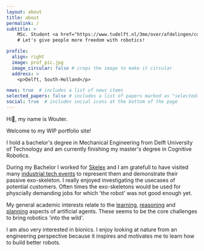 ```yaml
---
layout: about
title: about
permalink: /
subtitle: >
    MSc. Student <a href="https://www.tudelft.nl/3me/over/afdelingen/cognitive-robotics-cor">Cognitive Robotics</a>. 
    # Let's give people more freedom with robotics!

profile:
  align: right
  image: prof_pic.jpg
  image_circular: false # crops the image to make it circular
  address: >
    <p>Delft, South-Holland</p>

news: true  # includes a list of news items
selected_papers: false # includes a list of papers marked as "selected={true}"
social: true  # includes social icons at the bottom of the page
---
```


Hi👋, my name is Wouter.

Welcome to my WIP portfolio site!

I hold a bachelor's degree in Mechanical Engineering from Delft University of Technology and am currently finishing my master's degree in Cognitive Robotics.

During my Bachelor I worked for [Skelex](https://www.skelex.com/) and I am gratefull to have visited many [industrial tech events](https://h0uter.github.io/projects/2019-04-02-Hannover-Messe-Skelex/) to represent them and demonstrate their passive exo-skeleton. I really enjoyed investigating the usecases of potential customers. Often times the exo-skeletons would be used for physcially demanding jobs for which 'the robot' was not good enough yet.

My general academic interests relate to the [learning](https://h0uter.github.io/projects/2020-04-20-MLDG-project/), [reasoning](https://h0uter.github.io/projects/2021-03-16-KRR/) and [planning](https://h0uter.github.io/projects/2021-01-08-quadrotor-mp-project/) aspects of artificial agents. These seems to be the core challenges to bring robotics 'into the wild'.

I am also very interested in bionics. I enjoy looking at nature from an engineering perspective because it inspires and motivates me to learn how to build better robots.

<!-- since I believe that taking inspiration from nature is key to aproach to building better robots. -->

<!-- A strong source of motivation for me is my ambition to contribute to next-gen [robotic prosthetics development](https://youtu.be/CDsNZJTWw0w) at some point during my carreer. -->

